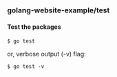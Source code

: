 ### golang-website-example/test

#### Test the packages

```
$ go test
```

or, verbose output (-v) flag:

```
$ go test -v
```
